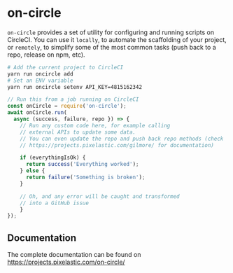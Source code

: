 <!--
  This page was automatically generated by aberlaas readme.
  DO NOT EDIT IT MANUALLY.
-->

# on-circle

<div class="lead">
  <code>on-circle</code> provides a set of utility for configuring and running
  scripts on CircleCI. You can use it <code>locally</code>, to automate the
  scaffolding of your project, or <code>remotely</code>, to simplify some of the
  most common tasks (push back to a repo, release on npm, etc).
</div>

```sh
# Add the current project to CircleCI
yarn run oncircle add
# Set an ENV variable
yarn run oncircle setenv API_KEY=4815162342
```

```javascript
// Run this from a job running on CircleCI
const onCircle = require('on-circle');
await onCircle.run(
  async (success, failure, repo }) => {
    // Run any custom code here, for example calling
    // external APIs to update some data.
    // You can even update the repo and push back repo methods (check
    // https://projects.pixelastic.com/gilmore/ for documentation)

    if (everythingIsOk) {
      return success('Everything worked');
    } else {
      return failure('Something is broken');
    }

    // Oh, and any error will be caught and transformed
    // into a GitHub issue
    }
});
```

## Documentation

The complete documentation can be found on https://projects.pixelastic.com/on-circle/